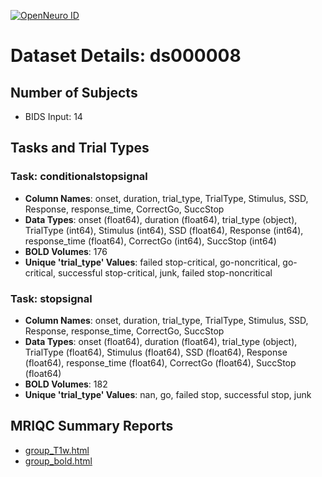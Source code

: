 [![OpenNeuro ID](https://img.shields.io/badge/OpenNeuro_Dataset-ds000008-blue?style=for-the-badge)](https://openneuro.org/datasets/ds000008)

# Dataset Details: ds000008

## Number of Subjects
- BIDS Input: 14

## Tasks and Trial Types
### Task: conditionalstopsignal
- **Column Names**: onset, duration, trial_type, TrialType, Stimulus, SSD, Response, response_time, CorrectGo, SuccStop
- **Data Types**: onset (float64), duration (float64), trial_type (object), TrialType (int64), Stimulus (int64), SSD (float64), Response (int64), response_time (float64), CorrectGo (int64), SuccStop (int64)
- **BOLD Volumes**: 176
- **Unique 'trial_type' Values**: failed stop-critical, go-noncritical, go-critical, successful stop-critical, junk, failed stop-noncritical

### Task: stopsignal
- **Column Names**: onset, duration, trial_type, TrialType, Stimulus, SSD, Response, response_time, CorrectGo, SuccStop
- **Data Types**: onset (float64), duration (float64), trial_type (object), TrialType (float64), Stimulus (float64), SSD (float64), Response (float64), response_time (float64), CorrectGo (float64), SuccStop (float64)
- **BOLD Volumes**: 182
- **Unique 'trial_type' Values**: nan, go, failed stop, successful stop, junk

## MRIQC Summary Reports
- [group_T1w.html](https://htmlpreview.github.io/?https://github.com/demidenm/openneuro_glmfitlins/blob/main/statsmodel_specs/ds000008/mriqc_summary/group_T1w.html)
- [group_bold.html](https://htmlpreview.github.io/?https://github.com/demidenm/openneuro_glmfitlins/blob/main/statsmodel_specs/ds000008/mriqc_summary/group_bold.html)
